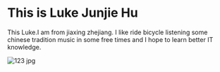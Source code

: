 <!DOCTYPE html>
<html>
<body>
<h1>This is Luke Junjie Hu</h1>
<p>This Luke.I am from jiaxing zhejiang. I like ride bicycle listening some chinese tradition music in some free times and I hope to learn better IT knowledge.</p>

</body>
</html>

![123 jpg](https://user-images.githubusercontent.com/127079053/223109026-0122ea43-1d52-4bff-8e3a-3527bf644347.jpg)

